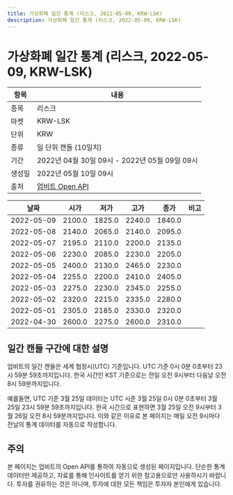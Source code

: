 ```yaml
---
title: 가상화폐 일간 통계 (리스크, 2022-05-09, KRW-LSK)
description: 가상화폐 일간 통계 (리스크, 2022-05-09, KRW-LSK)
---
```



가상화폐 일간 통계 (리스크, 2022-05-09, KRW-LSK)
===

|항목|내용|
|--|--|
|종목|리스크|
|마켓|KRW-LSK|
|단위|KRW|
|종류|일 단위 캔들 (10일치)|
|기간|2022년 04월 30일 09시 - 2022년 05월 09일 09시|
|생성일|2022년 05월 10일 09시|
|출처|[업비트 Open API](https://docs.upbit.com)|


|날짜|시가|저가|고가|종가|비고|
|--|--|--|--|--|--|
|2022-05-09|2100.0|1825.0|2240.0|1840.0|    |
|2022-05-08|2140.0|2065.0|2140.0|2095.0|    |
|2022-05-07|2195.0|2110.0|2200.0|2135.0|    |
|2022-05-06|2230.0|2085.0|2230.0|2205.0|    |
|2022-05-05|2400.0|2130.0|2465.0|2230.0|    |
|2022-05-04|2255.0|2200.0|2410.0|2405.0|    |
|2022-05-03|2275.0|2230.0|2345.0|2255.0|    |
|2022-05-02|2320.0|2215.0|2335.0|2280.0|    |
|2022-05-01|2305.0|2185.0|2330.0|2320.0|    |
|2022-04-30|2600.0|2275.0|2600.0|2310.0|    |


일간 캔들 구간에 대한 설명
---


업비트의 일간 캔들은 세계 협정시(UTC) 기준입니다. 
UTC 기준 0시 0분 0초부터 23시 59분 59초까지입니다. 
한국 시간인 KST 기준으로는 전일 오전 9시부터 다음날 오전 8시 59분까지입니다. 


예를들면, UTC 기준 3월 25일 데이터는 UTC 시준 3월 25일 0시 0분 0초부터 3월 25일 23시 59분 59초까지입니다. 
한국 시간으로 표현하면 3월 25일 오전 9시부터 3월 26일 오전 8시 59분까지입니다. 
이와 같은 이유로 본 페이지는 매일 오전 9시마다 전날의 통계 데이터를 자동으로 작성합니다. 


주의
---


본 페이지는 업비트의 Open API를 통하여 자동으로 생성된 페이지입니다. 
단순한 통계 데이터만 제공하고, 자료를 통해 인사이트를 얻기 위한 참고용으로만 사용하시기 바랍니다. 
투자를 권유하는 것은 아니며, 투자에 대한 모든 책임은 투자자 본인에게 있습니다. 
